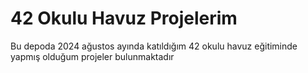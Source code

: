 <h1>42 Okulu Havuz Projelerim</h1>
<p>Bu depoda 2024 ağustos ayında katıldığım 42 okulu havuz eğitiminde yapmış olduğum projeler bulunmaktadır</p>
